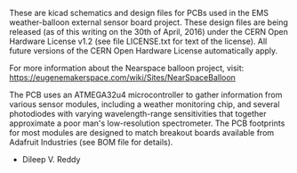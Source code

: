 These are kicad schematics and design files for PCBs used in the EMS
weather-balloon external sensor board project. These design files are
being released (as of this writing on the 30th of April, 2016) under
the CERN Open Hardware License v1.2 (see file LICENSE.txt for text of
the license).  All future versions of the CERN Open Hardware License
automatically apply.

For more information about the Nearspace balloon project, visit: https://eugenemakerspace.com/wiki/Sites/NearSpaceBalloon

The PCB uses an ATMEGA32u4 microcontroller to gather information from
various sensor modules, including a weather monitoring chip, and
several photodiodes with varying wavelength-range sensitivities that
together approximate a poor man's low-resolution spectrometer. The PCB
footprints for most modules are designed to match breakout boards
available from Adafruit Industries (see BOM file for details).

- Dileep V. Reddy